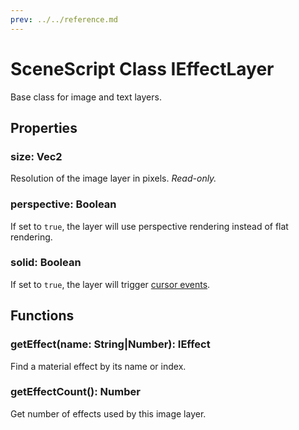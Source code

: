 ```yaml
---
prev: ../../reference.md
---
```


# SceneScript Class IEffectLayer

Base class for image and text layers.

## Properties

### size: Vec2

Resolution of the image layer in pixels. *Read-only.*

### perspective: Boolean

If set to `true`, the layer will use perspective rendering instead of flat rendering.

### solid: Boolean

If set to `true`, the layer will trigger [cursor events](/scene/scenescript/reference/event/cursor).

## Functions

### getEffect(name: String|Number): IEffect

Find a material effect by its name or index.

### getEffectCount(): Number

Get number of effects used by this image layer.